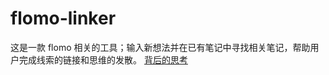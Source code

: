 # flomo-linker
这是一款 flomo 相关的工具；输入新想法并在已有笔记中寻找相关笔记，帮助用户完成线索的链接和思维的发散。
[背后的思考](https://blog.dabing.one/20220221)
